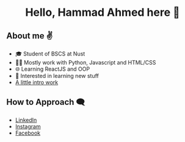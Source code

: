 <h1 align="center"> Hello, Hammad Ahmed here 🧒</h1>
<h2> About me ✌ </h2>
<ul>
  <li> 🎓 Student of BSCS at Nust </li>
  <li> 👨‍💻 Mostly work with Python, Javascript and HTML/CSS </li>
  <li> 🌐 Learning ReactJS and OOP </li>
  <li> 💯 Interested in learning new stuff </li>
  <li><a href="My Portfolio.html"> A little intro work </a></li>
</ul>
<h2> How to Approach 🗨 </h2>
<ul>
  <li><a href="https://www.linkedin.com/in/hammad-ahmed-4676a6225/">LinkedIn</a></li>
  <li><a href="https://www.instagram.com/hammadjanjua620/">Instagram</a></li>
  <li><a href="https://www.facebook.com/hammad.janjua.794">Facebook</a></li>
</ul>

<!---
hammad-ahmed-01/hammad-ahmed-01 is a ✨ special ✨ repository because its `README.md` (this file) appears on your GitHub profile.
You can click the Preview link to take a look at your changes.
--->
